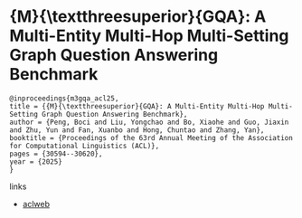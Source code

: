 # {M}{\textthreesuperior}{GQA}: A Multi-Entity Multi-Hop Multi-Setting Graph Question Answering Benchmark

```
@inproceedings{m3gqa_acl25,
title = {{M}{\textthreesuperior}{GQA}: A Multi-Entity Multi-Hop Multi-Setting Graph Question Answering Benchmark},
author = {Peng, Boci and Liu, Yongchao and Bo, Xiaohe and Guo, Jiaxin and Zhu, Yun and Fan, Xuanbo and Hong, Chuntao and Zhang, Yan},
booktitle = {Proceedings of the 63rd Annual Meeting of the Association for Computational Linguistics (ACL)},
pages = {30594--30620},
year = {2025}
}
```

links
- [aclweb](https://aclanthology.org/2025.acl-long.1478/)
